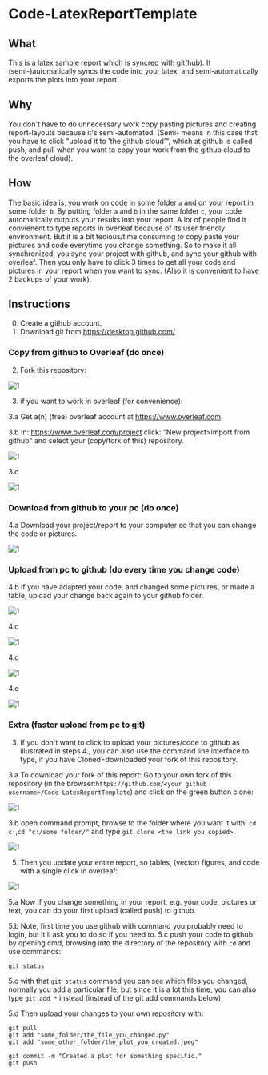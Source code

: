 # Code-LatexReportTemplate
## What
This is a latex sample report which is syncred with git(hub). It (semi-)automatically syncs the code into your latex, and semi-automatically exports the plots into your report.

## Why
You don't have to do unnecessary work copy pasting pictures and creating report-layouts because it's semi-automated. (Semi- means in this case that you have to click "upload it to 'the  github cloud'", which at github is called push, and pull when you want to copy your work from the github cloud to the overleaf cloud).

## How
The basic idea is, you work on code in some folder `a` and on your report in some folder `b`. By putting folder `a` and `b` in the same folder `c`, your code automatically outputs your results into your report. A lot of people find it convienent to type reports in overleaf because of its user friendly environment. But it is a bit tedious/time consuming to copy paste your pictures and code everytime you change something. So to make it all synchronized, you sync your project with github, and sync your github with overleaf. Then you only have to click 3 times to get all your code and pictures in your report when you want to sync. (Also it is convenient to have 2 backups of your work).

## Instructions
0. Create a github account.
1. Download git from https://desktop.github.com/

### Copy from github to Overleaf (do once)
2. Fork this repository:


![1](./InstructionPictures/a.png)


3. if you want to work in overleaf (for convenience): 

3.a Get a(n) (free) overleaf account at https://www.overleaf.com.

3.b In: https://www.overleaf.com/project click: "New project>import from github" and select your (copy/fork of this) repository.

![1](./InstructionPictures/b.png)

3.c

![1](./InstructionPictures/c.png)

### Download from github to your pc (do once)
4.a Download your project/report to your computer so that you can change the code or pictures.

![1](./InstructionPictures/0.png)


### Upload from pc to github (do every time you change code)
4.b if you have adapted your code, and changed some pictures, or made a table, upload your change back again to your github folder.


![1](./InstructionPictures/1.png)

4.c

![1](./InstructionPictures/3.png)

4.d

![1](./InstructionPictures/4.png)

4.e

![1](./InstructionPictures/5.png)



### Extra (faster upload from pc to git)


3.  If you don't want to click to upload your pictures/code to github as illustrated in steps 4., you can also use the command line interface to type, if you have Cloned=downloaded your fork of this repository.

3.a To download your fork of this report: Go to your own fork of this repository (in the browser:`https://github.com/<your github username>/Code-LatexReportTemplate`) and click on the green button clone:

![1](./InstructionPictures/2.clone.png)

3.b open command prompt, browse to the folder where you want it with: `cd c:`,`cd "c:/some folder/"` and type `git clone <the link you copied>`.

![1](./InstructionPictures/3.clone.png)

5. Then you update your entire report, so tables, (vector) figures, and code with a single click in overleaf:

![1](./InstructionPictures/d.png)


5.a Now if you change something in your report, e.g. your code, pictures or text, you can do your first upload (called push) to github. 

5.b Note, first time you use github with command you probably need to login, but it'll ask you to do so if you need to.
5.c push your code to github by opening cmd, browsing into the directory of the repository with `cd` and use commands:
```
git status
```
5.c with that `git status` command you can see which files you changed, normally you add a particular file, but since it is a lot this time, you can also type `git add *` instead (instead of the git add commands below).

5.d Then upload your changes to your own repository with:
```
git pull
git add "some_folder/the_file_you_changed.py"
git add "some_other_folder/the_plot_you_created.jpeg"

git commit -m "Created a plot for something specific."
git push
```
